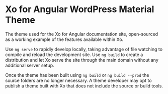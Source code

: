# Xo for Angular WordPress Material Theme
The theme used for the Xo for Angular documentation site, open-sourced as a working example of the features available within Xo.

Use `ng serve` to rapidly develop locally, taking advantage of file watching to compile and reload the development site. Use `ng build` to create a distribution and let Xo serve the site through the main domain without any additional server setup.

Once the theme has been built using `ng build` or `ng build --prod` the source folders are no longer necessary. A theme developer may opt to publish a theme built with Xo that does not include the source or build tools.
